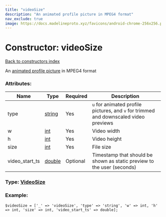 ```yaml
---
title: "videoSize"
description: "An animated profile picture in MPEG4 format"
nav_exclude: true
image: https://docs.madelineproto.xyz/favicons/android-chrome-256x256.png
---
```

# Constructor: videoSize  
[Back to constructors index](/API_docs/constructors/index.html)



An [animated profile picture](https://core.telegram.org/api/files#animated-profile-pictures) in MPEG4 format

### Attributes:

| Name     |    Type       | Required | Description |
|----------|---------------|----------|-------------|
|type|[string](/API_docs/types/string.html) | Yes|`u` for animated profile pictures, and `v` for trimmed and downscaled video previews|
|w|[int](/API_docs/types/int.html) | Yes|Video width|
|h|[int](/API_docs/types/int.html) | Yes|Video height|
|size|[int](/API_docs/types/int.html) | Yes|File size|
|video\_start\_ts|[double](/API_docs/types/double.html) | Optional|Timestamp that should be shown as static preview to the user (seconds)|



### Type: [VideoSize](/API_docs/types/VideoSize.html)


### Example:

```
$videoSize = ['_' => 'videoSize', 'type' => 'string', 'w' => int, 'h' => int, 'size' => int, 'video_start_ts' => double];
```  
